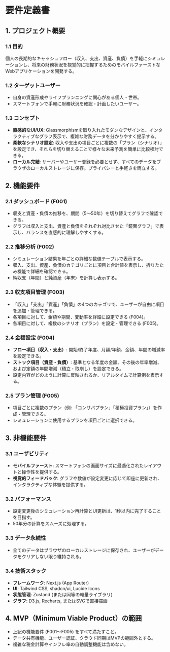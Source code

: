 # 要件定義書

## 1. プロジェクト概要

### 1.1 目的
個人の長期的なキャッシュフロー（収入、支出、資産、負債）を手軽にシミュレーションし、将来の財務状況を視覚的に把握するためのモバイルファーストなWebアプリケーションを開発する。

### 1.2 ターゲットユーザー
- 自身の資産形成やライフプランニングに関心がある個人・世帯。
- スマートフォンで手軽に財務状況を確認・計画したいユーザー。

### 1.3 コンセプト
- **直感的なUI/UX**: Glassmorphismを取り入れたモダンなデザインと、インタラクティブなグラフ表示で、複雑な財務データを分かりやすく提示する。
- **柔軟なシナリオ設定**: 収入や支出の項目ごとに複数の「プラン（シナリオ）」を設定でき、それらを切り替えることで様々な未来予測を簡単に比較検討できる。
- **ローカル完結**: サーバーやユーザー登録を必要とせず、すべてのデータをブラウザのローカルストレージに保存。プライバシーと手軽さを両立する。

## 2. 機能要件

### 2.1 ダッシュボード (F001)
- 収支と資産・負債の推移を、期間（5〜50年）を切り替えてグラフで確認できる。
- グラフは収入と支出、資産と負債をそれぞれ対比させた「鏡面グラフ」で表示し、バランスを直感的に理解しやすくする。

### 2.2 推移分析 (F002)
- シミュレーション結果を年ごとの詳細な数値テーブルで表示する。
- 収入、支出、資産、負債のカテゴリごとに項目と合計値を表示し、折りたたみ機能で詳細を確認できる。
- 純収支（年間）と純資産（年末）を計算し表示する。

### 2.3 収支項目管理 (F003)
- 「収入」「支出」「資産」「負債」の4つのカテゴリで、ユーザーが自由に項目を追加・管理できる。
- 各項目に対して、金額や期間、変動率を詳細に設定できる (F004)。
- 各項目に対して、複数のシナリオ（プラン）を設定・管理できる (F005)。

### 2.4 金額設定 (F004)
- **フロー項目（収入・支出）**: 開始/終了年度、月額/年額、金額、年間の増減率を設定できる。
- **ストック項目（資産・負債）**: 基準となる年度の金額、その後の年率増減、および定額の年間増減（積立・取崩し）を設定できる。
- 設定内容がどのように計算に反映されるか、リアルタイムで計算例を表示する。

### 2.5 プラン管理 (F005)
- 項目ごとに複数のプラン（例: 「コンサバプラン」「積極投資プラン」）を作成・管理できる。
- シミュレーションに使用するプランを項目ごとに選択できる。

## 3. 非機能要件

### 3.1 ユーザビリティ
- **モバイルファースト**: スマートフォンの画面サイズに最適化されたレイアウトと操作性を提供する。
- **視覚的フィードバック**: グラフや数値が設定変更に応じて即座に更新され、インタラクティブな体験を提供する。

### 3.2 パフォーマンス
- 設定変更後のシミュレーション再計算とUI更新は、1秒以内に完了することを目指す。
- 50年分の計算をスムーズに処理する。

### 3.3 データ永続性
- 全てのデータはブラウザのローカルストレージに保存され、ユーザーがデータをクリアしない限り維持される。

### 3.4 技術スタック
- **フレームワーク**: Next.js (App Router)
- **UI**: Tailwind CSS, shadcn/ui, Lucide Icons
- **状態管理**: Zustand (または同等の軽量ライブラリ)
- **グラフ**: D3.js, Recharts, またはSVGで直接描画

## 4. MVP（Minimum Viable Product）の範囲

- 上記の機能要件 (F001〜F005) をすべて満たすこと。
- データ共有機能、ユーザー認証、クラウド同期はMVPの範囲外とする。
- 複雑な税金計算やインフレ率の自動調整機能は含めない。
